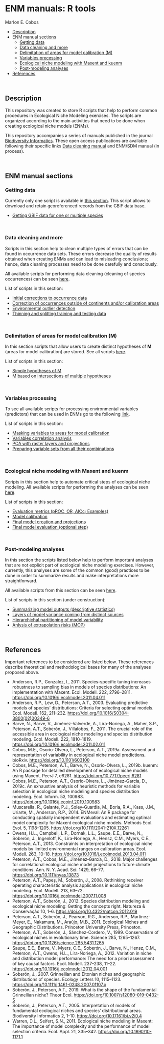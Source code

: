 ENM manuals: R tools
================
Marlon E. Cobos

  - [Description](#description)
  - [ENM manual sections](#enm-manual-sections)
      - [Getting data](#getting-data)
      - [Data cleaning and more](#data-cleaning-and-more)
      - [Delimitation of areas for model calibration
        (M)](#delimitation-of-areas-for-model-calibration-m)
      - [Variables processing](#variables-processing)
      - [Ecological niche modeling with Maxent and
        kuenm](#ecological-niche-modeling-with-maxent-and-kuenm)
      - [Post-modeling analyses](#post-modeling-analyses)
  - [References](#references)

<br>

## Description

This repository was created to store R scripts that help to perform
common procedures in Ecological Niche Modeling exercises. The scripts
are organized according to the main activities that need to be done when
creating ecological niche models (ENMs).

This repository accompanies a series of manuals published in the journal
<a href="https://journals.ku.edu/jbi" target="_blank">Biodiversity
Informatics</a>. These open access publications are available following
their specific links
<a href="https://journals.ku.edu/jbi/article/view/7600" target="_blank">Data
cleaning manual</a> and ENM/SDM manual (in process).

<br>

## ENM manual sections

### Getting data

Currently only one script is available in
<a href="https://github.com/marlonecobos/ENM_manuals/tree/master/Getting_data" target="_blank">this
section</a>. This script allows to download and retain georeferenced
records from the GBIF data
    base.

  - <a href="https://github.com/marlonecobos/ENM_manuals/blob/master/Getting_data/GBIF_data.R" target="_blank">Getting
    GBIF data for one or multiple species</a>

<br>

### Data cleaning and more

Scripts in this section help to clean multiple types of errors that can
be found in occurrence data sets. These errors decrease the quality of
results obtained when creating ENMs and can lead to misleading
conclusions; hence, data cleaning processes need to be done carefully
and consciously.

All available scripts for performing data cleaning (cleaning of species
occurrences) can be seen
<a href="https://github.com/marlonecobos/ENM_manuals/tree/master/Data_cleaning" target="_blank">here</a>.

List of scripts in this
    section:

  - <a href="https://github.com/marlonecobos/ENM_manuals/blob/master/Data_cleaning/Occurrences_initial_corrections.R" target="_blank">Initial
    corrections to occurrence
    data</a>
  - <a href="https://github.com/marlonecobos/ENM_manuals/blob/master/Data_cleaning/Out_continents_or_M.R" target="_blank">Correction
    of occurrences outside of continents and/or calibration
    areas</a>
  - <a href="https://github.com/marlonecobos/ENM_manuals/blob/master/Data_cleaning/Environmental_outlier_detection.R" target="_blank">Environmental
    outlier
    detection</a>
  - <a href="https://github.com/marlonecobos/ENM_manuals/blob/master/Data_cleaning/Thinning_split_train-test.R" target="_blank">Thinning
    and splitting training and testing data</a>

<br>

### Delimitation of areas for model calibration (M)

In this section scripts that allow users to create distinct hypotheses
of **M** (areas for model calibration) are stored. See all scripts
<a href="https://github.com/marlonecobos/ENM_manuals/tree/master/M_hypotheses" target="_blank">here</a>.

List of scripts in this
    section:

  - <a href="https://github.com/marlonecobos/ENM_manuals/blob/master/M_hypotheses/Construction_of_simple_Ms.R" target="_blank">Simple
    hypotheses of
    M</a>
  - <a href="https://github.com/marlonecobos/ENM_manuals/blob/master/M_hypotheses/M_from_polygon_intersection.R" target="_blank">M
    based on intersections of multiple hypotheses</a>

<br>

### Variables processing

To see all available scripts for processing environmental variables
(predictors) that can be used in ENMs go to the following
<a href="https://github.com/marlonecobos/ENM_manuals/tree/master/Variables_processing" target="_blank">link</a>.

List of scripts in this
    section:

  - <a href="https://github.com/marlonecobos/ENM_manuals/blob/master/Variables_processing/Masking_variables_with_M.R" target="_blank">Masking
    variables to areas for model
    calibration</a>
  - <a href="https://github.com/marlonecobos/ENM_manuals/blob/master/Variables_processing/Variables_correlation_evaluation.R" target="_blank">Variables
    correlation
    analysis</a>
  - <a href="https://github.com/marlonecobos/ENM_manuals/blob/master/Variables_processing/PCA_raster_and_projections.R" target="_blank">PCA
    with raster layers and
    projections</a>
  - <a href="https://github.com/marlonecobos/ENM_manuals/blob/master/Variables_processing/Variable_sets_from_all_combinations.R" target="_blank">Preparing
    variable sets from all their combinations</a>

<br>

### Ecological niche modeling with Maxent and kuenm

Scripts in this section help to automate critical steps of ecological
niche modeling. All available scripts for performing the analyses can be
seen
<a href="https://github.com/marlonecobos/ENM_manuals/tree/master/ENM_process" target="_blank">here</a>.

List of scripts in this
    section:

  - <a href="https://github.com/marlonecobos/ENM_manuals/blob/master/ENM_process/Evaluation_metrics.R" target="_blank">Evaluation
    metrics (pROC, OR, AICc;
    Examples)</a>
  - <a href="https://github.com/marlonecobos/ENM_manuals/blob/master/ENM_process/Model_calibration.R" target="_blank">Model
    calibration</a>
  - <a href="https://github.com/marlonecobos/ENM_manuals/blob/master/ENM_process/Final_models.R" target="_blank">Final
    model creation and
    projections</a>
  - <a href="https://github.com/marlonecobos/ENM_manuals/blob/master/ENM_process/Final_model_evaluation.R" target="_blank">Final
    model evaluation (optional step)</a>

<br>

### Post-modeling analyses

In this section the scripts listed below help to perform important
analyses that are not explicit part of ecological niche modeling
exercises. However, currently, this analyses are some of the common
(good) practices to be done in order to summarize results and make
interpretations more straightforward.

All available scripts from this section can be seen
<a href="https://github.com/marlonecobos/ENM_manuals/tree/master/Post_modeling" target="_blank">here</a>.

List of scripts in this section (under
    construction):

  - <a href="https://github.com/marlonecobos/ENM_manuals/blob/master/Post_modeling/Model_statistics.R" target="_blank">Summarizing
    model outputs (descriptive
    statistics)</a>
  - <a href="https://github.com/marlonecobos/ENM_manuals/blob/master/Post_modeling/Model_variability.R" target="_blank">Layers
    of model variance coming from distinct
    sources</a>
  - <a href="https://github.com/marlonecobos/ENM_manuals/blob/master/Post_modeling/Model_variance_partitioning.R" target="_blank">Hierarchichal
    partitioning of model
    variability</a>
  - <a href="https://github.com/marlonecobos/ENM_manuals/blob/master/Post_modeling/MOP.R" target="_blank">Anlysis
    of extrapolation risks (MOP)</a>

<br>

## References

Important references to be considered are listed below. These references
describe theoretical and methodological bases for many of the analyses
proposed above.

  - Anderson, R.P., Gonzalez, I., 2011. Species-specific tuning
    increases robustness to sampling bias in models of species
    distributions: An implementation with Maxent. Ecol. Modell. 222,
    2796–2811. <https://doi.org/10.1016/j.ecolmodel.2011.04.011>
  - Anderson, R.P., Lew, D., Peterson, A.T., 2003. Evaluating predictive
    models of species’ distributions: Criteria for selecting optimal
    models. Ecol. Modell. 162, 211–232.
    <https://doi.org/10.1016/S0304-3800(02)00349-6>
  - Barve, N., Barve, V., Jiménez-Valverde, A., Lira-Noriega, A., Maher,
    S.P., Peterson, A.T., Soberón, J., Villalobos, F., 2011. The crucial
    role of the accessible area in ecological niche modeling and species
    distribution modeling. Ecol. Modell. 222, 1810–1819.
    <https://doi.org/10.1016/j.ecolmodel.2011.02.011>
  - Cobos, M.E., Osorio-Olvera, L., Peterson, A.T., 2019a. Assessment
    and representation of variability in ecological niche model
    predictions. bioRxiv. <https://doi.org/10.1101/603100>
  - Cobos, M.E., Peterson, A.T., Barve, N., Osorio-Olvera, L., 2019b.
    kuenm: An R package for detailed development of ecological niche
    models using Maxent. PeerJ 7, e6281.
    <https://doi.org/10.7717/peerj.6281>
  - Cobos, M.E., Peterson, A.T., Osorio-Olvera, L., Jiménez-García, D.,
    2019c. An exhaustive analysis of heuristic methods for variable
    selection in ecological niche modeling and species distribution
    modeling. Ecol. Inform. 53, 100983.
    <https://doi.org/10.1016/j.ecoinf.2019.100983>
  - Muscarella, R., Galante, P.J., Soley-Guardia, M., Boria, R.A., Kass,
    J.M., Uriarte, M., Anderson, R.P., 2014. ENMeval: An R package for
    conducting spatially independent evaluations and estimating optimal
    model complexity for Maxent ecological niche models. Methods Ecol.
    Evol. 5, 1198–1205. <https://doi.org/10.1111/2041-210X.12261>
  - Owens, H.L., Campbell, L.P., Dornak, L.L., Saupe, E.E., Barve, N.,
    Soberón, J., Ingenloff, K., Lira-Noriega, A., Hensz, C.M., Myers,
    C.E., Peterson, A.T., 2013. Constraints on interpretation of
    ecological niche models by limited environmental ranges on
    calibration areas. Ecol. Modell. 263, 10–18.
    <https://doi.org/10.1016/j.ecolmodel.2013.04.011>
  - Peterson, A.T., Cobos, M.E., Jiménez‐García, D., 2018. Major
    challenges for correlational ecological niche model projections to
    future climate conditions. Ann. N. Y. Acad. Sci. 1429, 66–77.
    <https://doi.org/10.1111/nyas.13873>
  - Peterson, A.T., Papeş, M., Soberón, J., 2008. Rethinking receiver
    operating characteristic analysis applications in ecological niche
    modeling. Ecol. Modell. 213, 63–72.
    <https://doi.org/10.1016/j.ecolmodel.2007.11.008>
  - Peterson, A.T., Soberón, J., 2012. Species distribution modeling and
    ecological niche modeling: Getting the concepts right. Natureza &
    Conservação 10, 1–6. <https://doi.org/10.4322/natcon.2012.019>
  - Peterson, A.T., Soberón, J., Pearson, R.G., Anderson, R.P.,
    Martínez-Meyer, E., Nakamura, M., Araújo, M.B., 2011. Ecological
    Niches and Geographic Distributions. Princeton University Press,
    Princeton.
  - Peterson, A.T., Soberón, J., Sánchez-Cordero, V., 1999. Conservatism
    of ecological niches in evolutionary time. Science 285, 1265–1267.
    <https://doi.org/10.1126/science.285.5431.1265>
  - Saupe, E.E., Barve, V., Myers, C.E., Soberón, J., Barve, N., Hensz,
    C.M., Peterson, A.T., Owens, H.L., Lira-Noriega, A., 2012. Variation
    in niche and distribution model performance: The need for a priori
    assessment of key causal factors. Ecol. Modell. 237–238, 11–22.
    <https://doi.org/10.1016/j.ecolmodel.2012.04.001>
  - Soberón, J., 2007. Grinnellian and Eltonian niches and geographic
    distributions of species. Ecology Letters 10, 1115–1123.
    <https://doi.org/10.1111/j.1461-0248.2007.01107.x>
  - Soberón, J., Peterson, A.T., 2019. What is the shape of the
    fundamental Grinnellian niche? Theor Ecol.
    <https://doi.org/10.1007/s12080-019-0432-5>
  - Soberón, J., Peterson, A.T., 2005. Interpretation of models of
    fundamental ecological niches and species’ distributional areas.
    Biodiversity Informatics 2, 1–10.
    <https://doi.org/10.17161/bi.v2i0.4>
  - Warren, D.L., Seifert, S.N., 2011. Ecological niche modeling in
    Maxent: The importance of model complexity and the performance of
    model selection criteria. Ecol. Appl. 21, 335–342.
    <https://doi.org/10.1890/10-1171.1>
